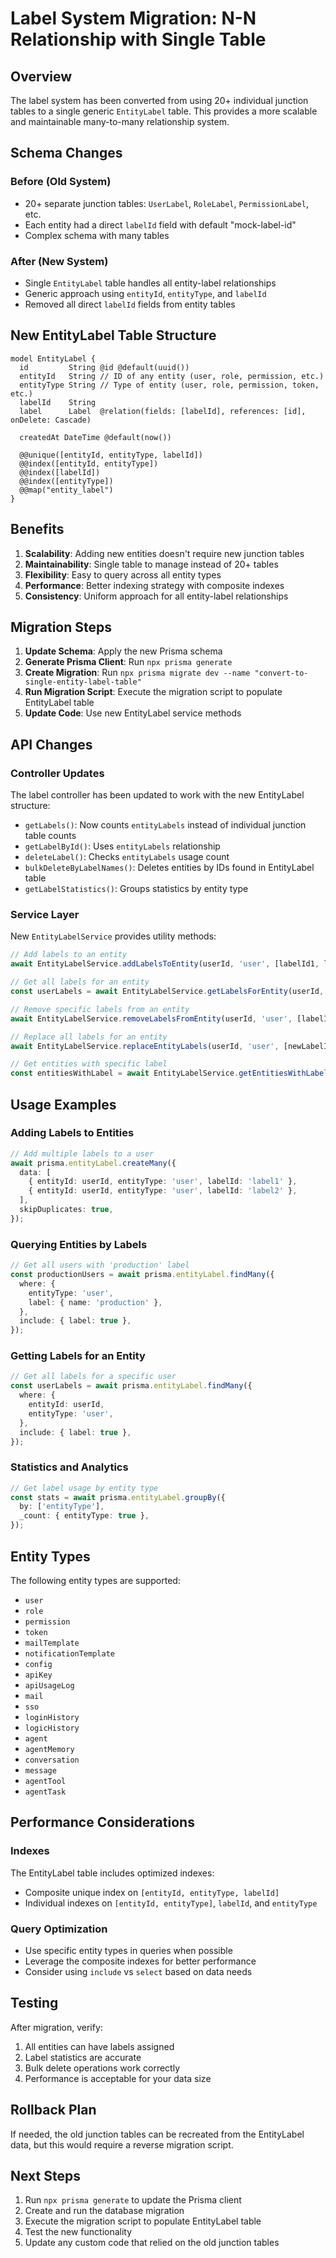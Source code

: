 # Label System Migration: N-N Relationship with Single Table

## Overview

The label system has been converted from using 20+ individual junction tables to a single generic `EntityLabel` table. This provides a more scalable and maintainable many-to-many relationship system.

## Schema Changes

### Before (Old System)

- 20+ separate junction tables: `UserLabel`, `RoleLabel`, `PermissionLabel`, etc.
- Each entity had a direct `labelId` field with default "mock-label-id"
- Complex schema with many tables

### After (New System)

- Single `EntityLabel` table handles all entity-label relationships
- Generic approach using `entityId`, `entityType`, and `labelId`
- Removed all direct `labelId` fields from entity tables

## New EntityLabel Table Structure

```prisma
model EntityLabel {
  id         String @id @default(uuid())
  entityId   String // ID of any entity (user, role, permission, etc.)
  entityType String // Type of entity (user, role, permission, token, etc.)
  labelId    String
  label      Label  @relation(fields: [labelId], references: [id], onDelete: Cascade)

  createdAt DateTime @default(now())

  @@unique([entityId, entityType, labelId])
  @@index([entityId, entityType])
  @@index([labelId])
  @@index([entityType])
  @@map("entity_label")
}
```

## Benefits

1. **Scalability**: Adding new entities doesn't require new junction tables
2. **Maintainability**: Single table to manage instead of 20+ tables
3. **Flexibility**: Easy to query across all entity types
4. **Performance**: Better indexing strategy with composite indexes
5. **Consistency**: Uniform approach for all entity-label relationships

## Migration Steps

1. **Update Schema**: Apply the new Prisma schema
2. **Generate Prisma Client**: Run `npx prisma generate`
3. **Create Migration**: Run `npx prisma migrate dev --name "convert-to-single-entity-label-table"`
4. **Run Migration Script**: Execute the migration script to populate EntityLabel table
5. **Update Code**: Use new EntityLabel service methods

## API Changes

### Controller Updates

The label controller has been updated to work with the new EntityLabel structure:

- `getLabels()`: Now counts `entityLabels` instead of individual junction table counts
- `getLabelById()`: Uses `entityLabels` relationship
- `deleteLabel()`: Checks `entityLabels` usage count
- `bulkDeleteByLabelNames()`: Deletes entities by IDs found in EntityLabel table
- `getLabelStatistics()`: Groups statistics by entity type

### Service Layer

New `EntityLabelService` provides utility methods:

```typescript
// Add labels to an entity
await EntityLabelService.addLabelsToEntity(userId, 'user', [labelId1, labelId2]);

// Get all labels for an entity
const userLabels = await EntityLabelService.getLabelsForEntity(userId, 'user');

// Remove specific labels from an entity
await EntityLabelService.removeLabelsFromEntity(userId, 'user', [labelId]);

// Replace all labels for an entity
await EntityLabelService.replaceEntityLabels(userId, 'user', [newLabelId1, newLabelId2]);

// Get entities with specific label
const entitiesWithLabel = await EntityLabelService.getEntitiesWithLabel(labelId, 'user');
```

## Usage Examples

### Adding Labels to Entities

```typescript
// Add multiple labels to a user
await prisma.entityLabel.createMany({
  data: [
    { entityId: userId, entityType: 'user', labelId: 'label1' },
    { entityId: userId, entityType: 'user', labelId: 'label2' },
  ],
  skipDuplicates: true,
});
```

### Querying Entities by Labels

```typescript
// Get all users with 'production' label
const productionUsers = await prisma.entityLabel.findMany({
  where: {
    entityType: 'user',
    label: { name: 'production' },
  },
  include: { label: true },
});
```

### Getting Labels for an Entity

```typescript
// Get all labels for a specific user
const userLabels = await prisma.entityLabel.findMany({
  where: {
    entityId: userId,
    entityType: 'user',
  },
  include: { label: true },
});
```

### Statistics and Analytics

```typescript
// Get label usage by entity type
const stats = await prisma.entityLabel.groupBy({
  by: ['entityType'],
  _count: { entityType: true },
});
```

## Entity Types

The following entity types are supported:

- `user`
- `role`
- `permission`
- `token`
- `mailTemplate`
- `notificationTemplate`
- `config`
- `apiKey`
- `apiUsageLog`
- `mail`
- `sso`
- `loginHistory`
- `logicHistory`
- `agent`
- `agentMemory`
- `conversation`
- `message`
- `agentTool`
- `agentTask`

## Performance Considerations

### Indexes

The EntityLabel table includes optimized indexes:

- Composite unique index on `[entityId, entityType, labelId]`
- Individual indexes on `[entityId, entityType]`, `labelId`, and `entityType`

### Query Optimization

- Use specific entity types in queries when possible
- Leverage the composite indexes for better performance
- Consider using `include` vs `select` based on data needs

## Testing

After migration, verify:

1. All entities can have labels assigned
2. Label statistics are accurate
3. Bulk delete operations work correctly
4. Performance is acceptable for your data size

## Rollback Plan

If needed, the old junction tables can be recreated from the EntityLabel data, but this would require a reverse migration script.

## Next Steps

1. Run `npx prisma generate` to update the Prisma client
2. Create and run the database migration
3. Execute the migration script to populate EntityLabel table
4. Test the new functionality
5. Update any custom code that relied on the old junction tables
